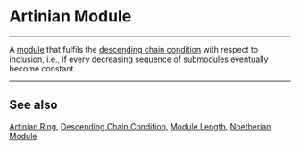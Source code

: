 # Artinian Module

---

A [module](https://mathworld.wolfram.com/Module.html) that fulfils the [descending chain condition](https://mathworld.wolfram.com/DescendingChainCondition.html) with respect to inclusion, i.e., if every decreasing sequence of [submodules](https://mathworld.wolfram.com/Submodule.html) eventually become constant.

---

## See also

[Artinian Ring](https://mathworld.wolfram.com/ArtinianRing.html), [Descending Chain Condition](https://mathworld.wolfram.com/DescendingChainCondition.html), [Module Length](https://mathworld.wolfram.com/ModuleLength.html), [Noetherian Module](https://mathworld.wolfram.com/NoetherianModule.html)